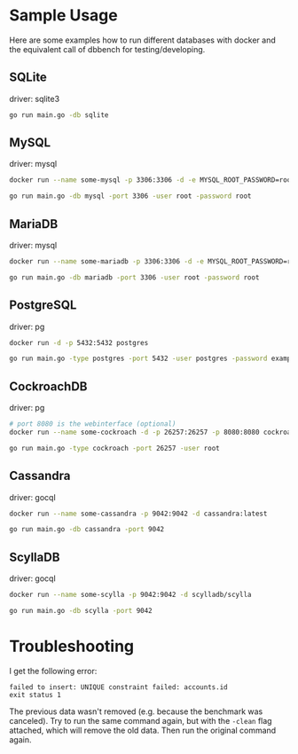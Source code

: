 # Sample Usage

Here are some examples how to run different databases with docker and the equivalent call of dbbench for testing/developing.

## SQLite

driver: sqlite3

``` bash
go run main.go -db sqlite
``` 

## MySQL

driver: mysql

``` bash
docker run --name some-mysql -p 3306:3306 -d -e MYSQL_ROOT_PASSWORD=root -e MYSQL_DATABASE=dbbench mysql

go run main.go -db mysql -port 3306 -user root -password root
``` 

## MariaDB

driver: mysql

``` bash
docker run --name some-mariadb -p 3306:3306 -d -e MYSQL_ROOT_PASSWORD=root -e MYSQL_DATABASE=dbbench mariadb 

go run main.go -db mariadb -port 3306 -user root -password root
``` 

## PostgreSQL

driver: pg

``` bash
docker run -d -p 5432:5432 postgres

go run main.go -type postgres -port 5432 -user postgres -password example
``` 

## CockroachDB

driver: pg

``` bash
# port 8080 is the webinterface (optional)
docker run --name some-cockroach -d -p 26257:26257 -p 8080:8080 cockroachdb/cockroach:latest start --iternsecure

go run main.go -type cockroach -port 26257 -user root
```

## Cassandra

driver: gocql

``` bash
docker run --name some-cassandra -p 9042:9042 -d cassandra:latest

go run main.go -db cassandra -port 9042
```

## ScyllaDB

driver: gocql

``` bash
docker run --name some-scylla -p 9042:9042 -d scylladb/scylla

go run main.go -db scylla -port 9042
``` 

# Troubleshooting

I get the following error:

```
failed to insert: UNIQUE constraint failed: accounts.id
exit status 1
``` 
The previous data wasn't removed (e.g. because the benchmark was canceled). Try to run the same command again, but with the `-clean` flag attached, which will remove the old data. Then run the original command again.